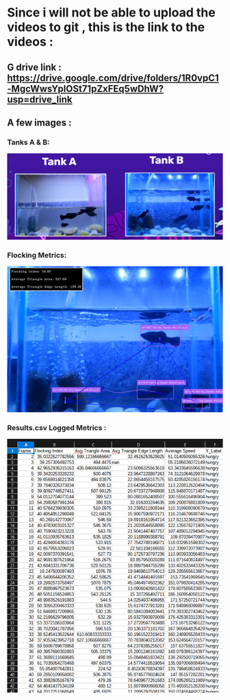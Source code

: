 # Since i will not be able to upload the videos to git , this is the link to the videos : 

## G drive link : https://drive.google.com/drive/folders/1R0vpC1-MgcWwsYplOSt71pZxFEq5wDhW?usp=drive_link

## A few images : 

### Tanks A & B:

![alt text](image.png)

### Flocking Metrics:

![alt text](image-1.png)

### Results.csv Logged Metrics :

![alt text](image-2.png)




